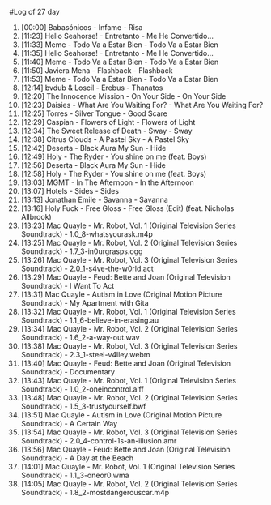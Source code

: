 #Log of 27 day

1. [00:00] Babasónicos - Infame - Risa
1. [11:23] Hello Seahorse! - Entretanto - Me He Convertido...
1. [11:33] Meme - Todo Va a Estar Bien - Todo Va a Estar Bien
1. [11:35] Hello Seahorse! - Entretanto - Me He Convertido...
1. [11:40] Meme - Todo Va a Estar Bien - Todo Va a Estar Bien
1. [11:50] Javiera Mena - Flashback - Flashback
1. [11:53] Meme - Todo Va a Estar Bien - Todo Va a Estar Bien
1. [12:14] bvdub & Loscil - Erebus - Thanatos
1. [12:20] The Innocence Mission - On Your Side - On Your Side
1. [12:23] Daisies - What Are You Waiting For? - What Are You Waiting For?
1. [12:25] Torres - Silver Tongue - Good Scare
1. [12:29] Caspian - Flowers of Light - Flowers of Light
1. [12:34] The Sweet Release of Death - Sway - Sway
1. [12:38] Citrus Clouds - A Pastel Sky - A Pastel Sky
1. [12:42] Deserta - Black Aura My Sun - Hide
1. [12:49] Holy - The Ryder - You shine on me (feat. Boys)
1. [12:56] Deserta - Black Aura My Sun - Hide
1. [12:58] Holy - The Ryder - You shine on me (feat. Boys)
1. [13:03] MGMT - In The Afternoon - In the Afternoon
1. [13:07] Hotels - Sides - Sides
1. [13:13] Jonathan Emile - Savanna - Savanna
1. [13:16] Holy Fuck - Free Gloss - Free Gloss (Edit) (feat. Nicholas Allbrook)
1. [13:23] Mac Quayle - Mr. Robot, Vol. 1 (Original Television Series Soundtrack) - 1.0_8-whatsyourask.m4p
1. [13:25] Mac Quayle - Mr. Robot, Vol. 2 (Original Television Series Soundtrack) - 1.7_3-in0urgrasps.ogg
1. [13:26] Mac Quayle - Mr. Robot, Vol. 3 (Original Television Series Soundtrack) - 2.0_1-s4ve-the-w0rld.act
1. [13:29] Mac Quayle - Feud: Bette and Joan (Original Television Soundtrack) - I Want To Act
1. [13:31] Mac Quayle - Autism in Love (Original Motion Picture Soundtrack) - My Apartment with Gita
1. [13:32] Mac Quayle - Mr. Robot, Vol. 1 (Original Television Series Soundtrack) - 1.1_6-believe-in-erasing.au
1. [13:34] Mac Quayle - Mr. Robot, Vol. 2 (Original Television Series Soundtrack) - 1.6_2-a-way-out.wav
1. [13:38] Mac Quayle - Mr. Robot, Vol. 3 (Original Television Series Soundtrack) - 2.3_1-steel-v4lley.webm
1. [13:40] Mac Quayle - Feud: Bette and Joan (Original Television Soundtrack) - Documentary
1. [13:43] Mac Quayle - Mr. Robot, Vol. 1 (Original Television Series Soundtrack) - 1.0_2-oneincontrol.aiff
1. [13:48] Mac Quayle - Mr. Robot, Vol. 2 (Original Television Series Soundtrack) - 1.5_3-trustyourself.bwf
1. [13:51] Mac Quayle - Autism in Love (Original Motion Picture Soundtrack) - A Certain Way
1. [13:54] Mac Quayle - Mr. Robot, Vol. 3 (Original Television Series Soundtrack) - 2.0_4-control-1s-an-illusion.amr
1. [13:56] Mac Quayle - Feud: Bette and Joan (Original Television Soundtrack) - A Day at the Beach
1. [14:01] Mac Quayle - Mr. Robot, Vol. 1 (Original Television Series Soundtrack) - 1.1_3-oneor0.wma
1. [14:05] Mac Quayle - Mr. Robot, Vol. 2 (Original Television Series Soundtrack) - 1.8_2-mostdangerouscar.m4p
